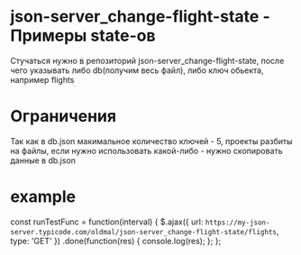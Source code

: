 # json-server_change-flight-state - Примеры state-ов
Стучаться нужно в репозиторий json-server_change-flight-state, после чего указывать либо db(получим весь файл), либо ключ обьекта, например flights

# Ограничения
Так как в db.json макимальное количество ключей - 5, проекты разбиты на файлы, если нужно использовать какой-либо - нужно скопировать данные в db.json

# example
const runTestFunc = function(interval) {
  $.ajax({
    url: `https://my-json-server.typicode.com/oldmal/json-server_change-flight-state/flights`,
    type: 'GET'
  })
    .done(function(res) {
      console.log(res);
    };
};
